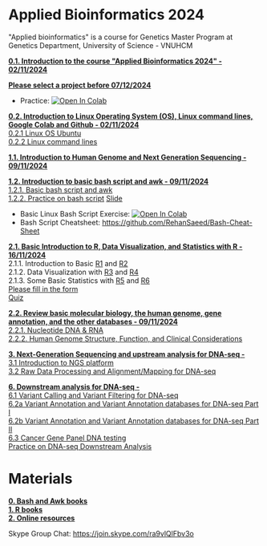 # Applied Bioinformatics 2024
"Applied bioinformatics" is a course for Genetics Master Program at Genetics Department, University of Science - VNUHCM

[**0.1. Introduction to the course "Applied Bioinformatics 2024" - 02/11/2024**](https://github.com/luuloi/AppliedBioinformatics2024/tree/main/Lecture_0) 

[**Please select a project before 07/12/2024**](https://docs.google.com/spreadsheets/d/13wdcJoBUs-Uw3pWMku0huHMdTa5NOBIU1miyxDYlVw0/edit?usp=sharing)
- Practice: [![Open In Colab](https://colab.research.google.com/assets/colab-badge.svg)](https://colab.research.google.com/drive/10uSGZdtSFFzrHnY9UPPGjimbJz8gBNyN#scrollTo=LUF-H26AWt9w)

[**0.2. Introduction to Linux Operating System (OS), Linux command lines, Google Colab and Github - 02/11/2024**](https://github.com/luuloi/AppliedBioinformatics2023/tree/d19ed217da3a715642a1436a472c140ce288f975/Lecture1) \
   [0.2.1 Linux OS Ubuntu](https://www.youtube.com/watch?v=HHZExqr9RJ0&list=PLXtgXP89Tyn8zX7cQ9ryvk3AwP4JHxHXh) \
   [0.2.2 Linux command lines](https://www.youtube.com/watch?v=DD8o2Ihhd3s&list=PLXtgXP89Tyn8zX7cQ9ryvk3AwP4JHxHXh&index=3) 

[**1.1. Introduction to Human Genome and Next Generation Sequencing  - 09/11/2024**](https://github.com/luuloi/AppliedBioinformatics2024/tree/main/Lecture_1) 

[**1.2. Introduction to basic bash script and awk  - 09/11/2024**](https://github.com/luuloi/AppliedBioinformatics2023/tree/d19ed217da3a715642a1436a472c140ce288f975/Lecture1) \
   [1.2.1. Basic bash script and awk](https://www.youtube.com/watch?v=6c3F9zR3Oz0&list=PLXtgXP89Tyn8zX7cQ9ryvk3AwP4JHxHXh&index=4)\
   [1.2.2. Practice on bash script](https://www.youtube.com/watch?v=cE4YwB9giaI&list=PLXtgXP89Tyn8zX7cQ9ryvk3AwP4JHxHXh&index=5) 
   [Slide](./Lecture_1/Introduction_to_bash_scripting.pdf)
- Basic Linux Bash Script Exercise: [![Open In Colab](https://colab.research.google.com/assets/colab-badge.svg)](https://colab.research.google.com/drive/1O1Q_WeGwO1igbOuhtoEWDkSAY4zLQg4A?usp=sharing)
- Bash Script Cheatsheet: https://github.com/RehanSaeed/Bash-Cheat-Sheet

[**2.1. Basic Introduction to R, Data Visualization, and Statistics with R  - 16/11/2024**](https://github.com/luuloi/AppliedBioinformatics2023/tree/d19ed217da3a715642a1436a472c140ce288f975/Lecture2) \
2.1.1. Introduction to Basic [R1](https://www.youtube.com/watch?v=0T88PMzDyC8&list=PLXtgXP89Tyn8zX7cQ9ryvk3AwP4JHxHXh&index=5&pp=iAQB&fbclid=IwAR1yvmbv1vBaygnjIvkUa-3ytEpdHoKpm0QZv_LH6pBDOKwpsLGrVlw33ng) and [R2](https://www.youtube.com/watch?v=OexjRQDIwJA&list=PLXtgXP89Tyn8zX7cQ9ryvk3AwP4JHxHXh&index=8&t=1s) \
2.1.2. Data Visualization with [R3](https://www.youtube.com/watch?v=UbLO2hKG_iQ&list=PLXtgXP89Tyn8zX7cQ9ryvk3AwP4JHxHXh&index=7) and [R4](https://www.youtube.com/watch?v=zkLsIb5MIPY&list=PLXtgXP89Tyn8zX7cQ9ryvk3AwP4JHxHXh&index=9)\
2.1.3. Some Basic Statistics with [R5](https://www.youtube.com/watch?v=6TVYI9ub460&list=PLXtgXP89Tyn8zX7cQ9ryvk3AwP4JHxHXh&index=11) and [R6](https://www.youtube.com/watch?v=jnJ2GZDnM3A&list=PLXtgXP89Tyn8zX7cQ9ryvk3AwP4JHxHXh&index=10)\
[Please fill in the form](https://docs.google.com/spreadsheets/d/1Ivx9iK1FTmQ3u1MH_u3lIlocKhDEss4yE8fg1yz_xo0/edit?usp=sharing) \
[Quiz](https://docs.google.com/forms/d/e/1FAIpQLSeq_nzCg52Mls9536ORNgOpU35c4k-uxgY2rnDjdCEs6pdvfg/viewform)

[**2.2. Review basic molecular biology, the human genome, gene annotation, and the other databases  - 09/11/2024**](https://github.com/luuloi/AppliedBioinformatics2024/tree/main/Lecture_2) \
[2.2.1. Nucleotide DNA & RNA](https://www.youtube.com/watch?v=YVnt8EQ6q7Q&list=PLXtgXP89Tyn8zX7cQ9ryvk3AwP4JHxHXh&index=8) \
[2.2.2. Human Genome Structure, Function, and Clinical Considerations](https://www.youtube.com/watch?v=j3A6jTiLlDo&list=PLXtgXP89Tyn92OdScNIYBUBI8DNCFCCN4&index=2)

[**3. Next-Generation Sequencing and upstream analysis for DNA-seq -**](https://github.com/luuloi/AppliedBioinformatics2023/tree/main/Lecture5) \
[3.1 Introduction to NGS platform](https://www.youtube.com/watch?v=nD568OBFQC0&list=PLXtgXP89Tyn92OdScNIYBUBI8DNCFCCN4&index=3) \
[3.2 Raw Data Processing and Alignment/Mapping for DNA-seq](https://www.youtube.com/watch?v=ZqmkzgHgUuM&list=PLXtgXP89Tyn92OdScNIYBUBI8DNCFCCN4&index=4)

[**6. Downstream analysis for DNA-seq -**](https://github.com/luuloi/AppliedBioinformatics2023/tree/main/Lecture6) \
[6.1 Variant Calling and Variant Filtering for DNA-seq](https://www.youtube.com/watch?v=2-Fzd0yiv0M&list=PLXtgXP89Tyn92OdScNIYBUBI8DNCFCCN4&index=6) \
[6.2a Variant Annotation and Variant Annotation databases for DNA-seq Part I](https://www.youtube.com/watch?v=Q7JWzrBJc48&list=PLXtgXP89Tyn92OdScNIYBUBI8DNCFCCN4&index=8) \
[6.2b Variant Annotation and Variant Annotation databases for DNA-seq Part II](https://www.youtube.com/watch?v=JjFl_fP4t38&list=PLXtgXP89Tyn92OdScNIYBUBI8DNCFCCN4&index=9) \
[6.3 Cancer Gene Panel DNA testing](https://www.youtube.com/watch?v=eT4NXergQCg&list=PLXtgXP89Tyn92OdScNIYBUBI8DNCFCCN4&index=10) \
[Practice on DNA-seq Downstream Analysis](https://github.com/ducminhnguyenle/NGS3_Variant_Discovery.git) 

# **Materials**
[**0. Bash and Awk books**](https://github.com/luuloi/AppliedBioinformatics2023/tree/43e5ce8a178e579497db221a33f1cd1daed26e73/Materials/book/bioinformatics_linux) \
[**1. R books**](https://github.com/luuloi/AppliedBioinformatics2023/tree/43e5ce8a178e579497db221a33f1cd1daed26e73/Materials/book/R) \
[**2. Online resources**](https://github.com/luuloi/AppliedBioinformatics2023/blob/43e5ce8a178e579497db221a33f1cd1daed26e73/Materials/README.md)

Skype Group Chat: https://join.skype.com/ra9vlQlFbv3o
